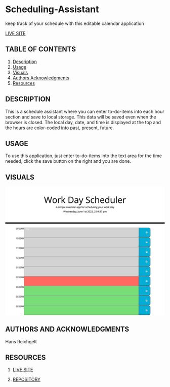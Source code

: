# Scheduling-Assistant

keep track of your schedule with this editable calendar application

[LIVE SITE](https://hreichgelt.github.io/Scheduling-Assistant/)

## TABLE OF CONTENTS

1. [Description](#description)
2. [Usage](#USAGE)
3. [Visuals](#visuals)
4. [Authors Acknowledgments](#authors-and-acknowledgments)
5. [Resources](#resources)

## DESCRIPTION

This is a schedule assistant where you can enter to-do-items into each hour section and save to local storage. This data will be saved even when the browser is closed. The local day, date, and time is displayed at the top and the hours are color-coded into past, present, future.

## USAGE

To use this application, just enter to-do-items into the text area for the time needed, click the save button on the right and you are done.

## VISUALS

![Scheduling-Assistant](/assets/visuals/WDS.png)

## AUTHORS AND ACKNOWLEDGMENTS

Hans Reichgelt

## RESOURCES

1. [LIVE SITE](https://hreichgelt.github.io/Scheduling-Assistant/)

2. [REPOSITORY](https://github.com/Hreichgelt/Scheduling-Assistant)
